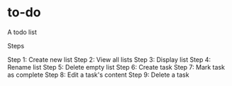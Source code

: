 # to-do
A todo list

Steps

Step 1: Create new list
Step 2: View all lists
Step 3: Display list
Step 4: Rename list
Step 5: Delete empty list
Step 6: Create task
Step 7: Mark task as complete
Step 8: Edit a task's content
Step 9: Delete a task

